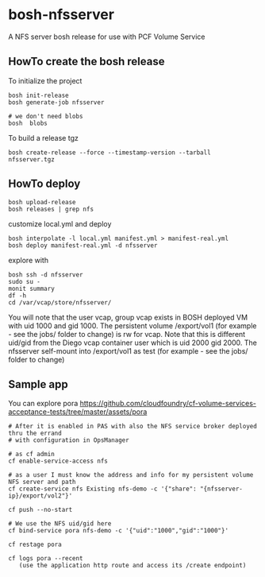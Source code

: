 # bosh-nfsserver
A NFS server bosh release for use with PCF Volume Service

## HowTo create the bosh release

To initialize the project
```
bosh init-release
bosh generate-job nfsserver

# we don't need blobs
bosh  blobs
```

To build a release tgz
```
bosh create-release --force --timestamp-version --tarball nfsserver.tgz
```

## HowTo deploy
```
bosh upload-release
bosh releases | grep nfs
```

customize local.yml and deploy

```
bosh interpolate -l local.yml manifest.yml > manifest-real.yml
bosh deploy manifest-real.yml -d nfsserver
```

explore with

```
bosh ssh -d nfsserver
sudo su -
monit summary
df -h
cd /var/vcap/store/nfsserver/
```

You will note that the user vcap, group vcap exists in BOSH deployed VM with uid 1000 and gid 1000.
The persistent volume /export/vol1 (for example - see the jobs/ folder to change) is rw for vcap.
Note that this is different uid/gid from the Diego vcap container user which is uid 2000 gid 2000.
The nfsserver self-mount into /export/vol1 as test (for example - see the jobs/ folder to change)

## Sample app

You can explore pora
https://github.com/cloudfoundry/cf-volume-services-acceptance-tests/tree/master/assets/pora

```
# After it is enabled in PAS with also the NFS service broker deployed thru the errand
# with configuration in OpsManager

# as cf admin
cf enable-service-access nfs

# as a user I must know the address and info for my persistent volume NFS server and path
cf create-service nfs Existing nfs-demo -c '{"share": "{nfsserver-ip}/export/vol2"}'

cf push --no-start

# We use the NFS uid/gid here
cf bind-service pora nfs-demo -c '{"uid":"1000","gid":"1000"}'

cf restage pora

cf logs pora --recent
   (use the application http route and access its /create endpoint)


```


